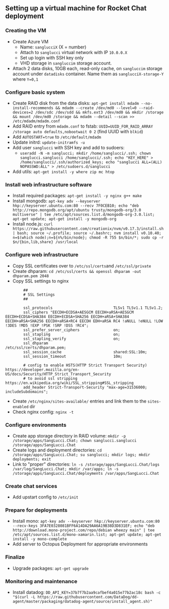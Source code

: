 ## Setting up a virtual machine for Rocket Chat deployment

### Creating the VM
- Create Azure VM
	- Name: `sanglucciX` (X = number)
	- Attach to `sanglucci` virtual network with IP `10.0.0.X`
	- Set up login with SSH key only
	- VHD storage in `sangluccim` storage account.
- Attach 2 data disks, 10GB each, read-only cache, on `sangluccim` storage account under `datadisks` container. Name them as `sanglucciX-storage-Y` where `Y=0,1`

### Configure basic system

- Create RAID disk from the data disks: `apt-get install mdadm --no-install-recommends && mdadm --create /dev/md0 --level=0 --raid-devices=2 /dev/sdc /dev/sdd && mkfs.ext3 /dev/md0 && mkdir /storage && mount /dev/md0 /storage && mdadm --detail --scan >> /etc/mdadm/mdadm.conf`
- Add RAID entry from `mdadm.conf` to fstab: `UUID=UUID_FOR_RAID_ARRAY /storage auto defaults,nobootwait 0 2` (find UUID with `blkid`)
- Add `AUTOSTART=true` to `/etc/default/mdadm`
- Update initrd: `update-initramfs -u`
- Add user `sanglucci` with SSH key and add to sudoers:
	- `useradd -N -m sanglucci; mkdir /home/sanglucci/.ssh; chown sanglucci.sanglucci /home/sanglucci/.ssh; echo "KEY_HERE" > /home/sanglucci/.ssh/authorized_keys; echo "sanglucci ALL=(ALL) NOPASSWD:ALL" > /etc/sudoers.d/sanglucci `
- Add utils: `apt-get install -y where zip mc htop`

### Install web infrastructure software

- Install required packages: `apt-get install -y nginx g++ make`
- Install mongodb: `apt-key adv --keyserver hkp://keyserver.ubuntu.com:80 --recv 7F0CEB10; echo "deb http://repo.mongodb.org/apt/ubuntu trusty/mongodb-org/3.0 multiverse" | tee /etc/apt/sources.list.d/mongodb-org-3.0.list; apt-get update; apt-get install -y mongodb-org`
- Install node.js: `curl https://raw.githubusercontent.com/creationix/nvm/v0.17.3/install.sh | bash; source ~/.profile; source ~/.bashrc; nvm install v0.10.40; n=$(which node);n=${n%/bin/node}; chmod -R 755 $n/bin/*; sudo cp -r $n/{bin,lib,share} /usr/local`

### Configure web infrastructure

- Copy SSL certificates over to `/etc/ssl/certs`and `/etc/ssl/private`
- Create dhparam: `cd /etc/ssl/certs && openssl dhparam -out dhparam.pem 2048`
- Copy SSL settings to nginx

```
		##
        # SSL Settings
        ##

        ssl_protocols                           TLSv1 TLSv1.1 TLSv1.2;
        ssl_ciphers "EECDH+ECDSA+AESGCM EECDH+aRSA+AESGCM EECDH+ECDSA+SHA384 EECDH+ECDSA+SHA256 EECDH+aRSA+SHA384 EECDH+aRSA+SHA256 EECDH+aRSA+RC4 EECDH EDH+aRSA RC4 !aNULL !eNULL !LOW !3DES !MD5 !EXP !PSK !SRP !DSS !RC4";
        ssl_prefer_server_ciphers               on;
        ssl_stapling                            on;
        ssl_stapling_verify                     on;
        ssl_dhparam                             /etc/ssl/certs/dhparam.pem;
        ssl_session_cache                       shared:SSL:10m;
        ssl_session_timeout                     10m;

        # config to enable HSTS(HTTP Strict Transport Security) https://developer.mozilla.org/en-US/docs/Security/HTTP_Strict_Transport_Security
        # to avoid ssl stripping https://en.wikipedia.org/wiki/SSL_stripping#SSL_stripping
        add_header Strict-Transport-Security "max-age=31536000; includeSubdomains";

```

- Create `/etc/nginx/sites-available/` entries and link them to the `sites-enabled` dir
- Check nginx config: `nginx -t`

### Configure environments

- Create app storage directory in RAID volume: `mkdir -p /storage/apps/SangLucci.Chat; chown sanglucci.sanglucci /storage/apps/SangLucci.Chat`
- Create logs and deployment directories: `cd /storage/apps/SangLucci.Chat; su sanglucci; mkdir logs; mkdir deployments; exit`
- Link to "proper" directories: `ln -s /storage/apps/SangLucci.Chat/logs /var/log/SangLucci.Chat; mkdir /var/apps; ln -s /storage/apps/SangLucci.Chat/deployments /var/apps/SangLucci.Chat`

### Create chat services

- Add upstart config to `/etc/init`

### Prepare for deployments
- Install mono: `apt-key adv --keyserver hkp://keyserver.ubuntu.com:80 --recv-keys 3FA7E0328081BFF6A14DA29AA6A19B38D3D831EF; echo "deb http://download.mono-project.com/repo/debian wheezy main" | tee /etc/apt/sources.list.d/mono-xamarin.list; apt-get update; apt-get install -y mono-complete`
-  Add server to Octopus Deployment for appropriate environments

### Finalize

-  Upgrade packages: `apt-get upgrade`

### Monitoring and maintenance

- Install datadog: `DD_API_KEY=37b7f7b2aa9cafbef4a015e77b2ac18c bash -c "$(curl -L https://raw.githubusercontent.com/DataDog/dd-agent/master/packaging/datadog-agent/source/install_agent.sh)"`
